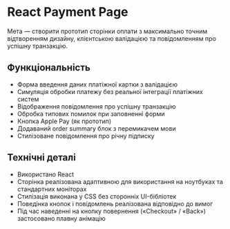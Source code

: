 # React Payment Page
  
Мета — створити прототип сторінки оплати з максимально точним відтворенням дизайну, клієнтською валідацією та повідомленням про успішну транзакцію.

## Функціональність

- Форма введення даних платіжної картки з валідацією
- Симуляція обробки платежу без реальної інтеграції платіжних систем
- Відображення повідомлення про успішну транзакцію
- Обробка типових помилок при заповненні форми
- Кнопка Apple Pay (як прототип)
- Додаваний order summary блок з перемикачем мови
- Стилізоване повідомлення про річну підписку

## Технічні деталі

- Використано React
- Сторінка реалізована адаптивною для використання на ноутбуках та стандартних моніторах
- Стилізація виконана у CSS без сторонніх UI-бібліотек
- Поведінка кнопок і повідомлень реалізована відповідно до вимог
- Під час наведенні на кнопку повернення («Checkout» / «Back») застосовано плавну анімацію
